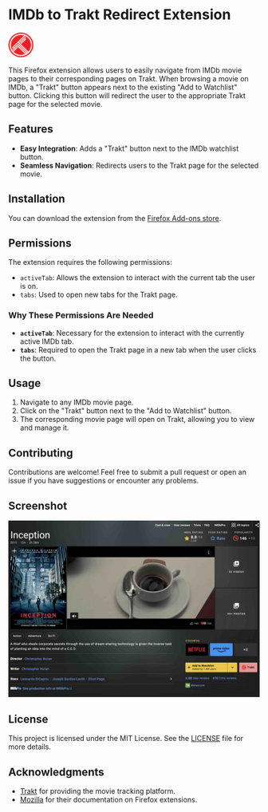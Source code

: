 # IMDb to Trakt Redirect Extension

<img src="./src/icons/trakt-icon.png" alt="Letterboxd Icon" width="50" height="50">

This Firefox extension allows users to easily navigate from IMDb movie pages to their corresponding pages on Trakt. When browsing a movie on IMDb, a "Trakt" button appears next to the existing "Add to Watchlist" button. Clicking this button will redirect the user to the appropriate Trakt page for the selected movie.

## Features

- **Easy Integration**: Adds a "Trakt" button next to the IMDb watchlist button.
- **Seamless Navigation**: Redirects users to the Trakt page for the selected movie.

## Installation

You can download the extension from the [Firefox Add-ons store](https://addons.mozilla.org/firefox/addon/imdb-to-trakt/).

## Permissions

The extension requires the following permissions:

- `activeTab`: Allows the extension to interact with the current tab the user is on.
- `tabs`: Used to open new tabs for the Trakt page.

### Why These Permissions Are Needed

- **`activeTab`**: Necessary for the extension to interact with the currently active IMDb tab.
- **`tabs`**: Required to open the Trakt page in a new tab when the user clicks the button.

## Usage

1. Navigate to any IMDb movie page.
2. Click on the "Trakt" button next to the "Add to Watchlist" button.
3. The corresponding movie page will open on Trakt, allowing you to view and manage it.

## Contributing

Contributions are welcome! Feel free to submit a pull request or open an issue if you have suggestions or encounter any problems.

## Screenshot

<img src="./screenshots/screenshot.jpg" alt="Screenshot" width="600">

## License

This project is licensed under the MIT License. See the [LICENSE](LICENSE) file for more details.

## Acknowledgments

- [Trakt](https://trakt.tv/) for providing the movie tracking platform.
- [Mozilla](https://developer.mozilla.org/) for their documentation on Firefox extensions.
